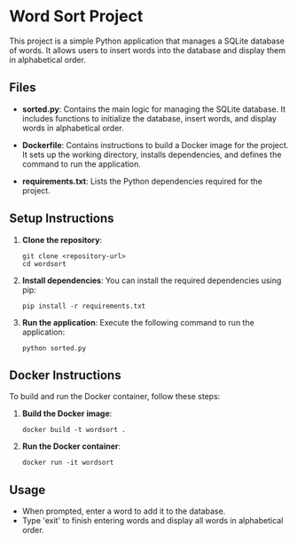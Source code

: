# Word Sort Project

This project is a simple Python application that manages a SQLite database of words. It allows users to insert words into the database and display them in alphabetical order.

## Files

- **sorted.py**: Contains the main logic for managing the SQLite database. It includes functions to initialize the database, insert words, and display words in alphabetical order.
  
- **Dockerfile**: Contains instructions to build a Docker image for the project. It sets up the working directory, installs dependencies, and defines the command to run the application.

- **requirements.txt**: Lists the Python dependencies required for the project.

## Setup Instructions

1. **Clone the repository**:
   ```
   git clone <repository-url>
   cd wordsort
   ```

2. **Install dependencies**:
   You can install the required dependencies using pip:
   ```
   pip install -r requirements.txt
   ```

3. **Run the application**:
   Execute the following command to run the application:
   ```
   python sorted.py
   ```

## Docker Instructions

To build and run the Docker container, follow these steps:

1. **Build the Docker image**:
   ```
   docker build -t wordsort .
   ```

2. **Run the Docker container**:
   ```
   docker run -it wordsort
   ```

## Usage

- When prompted, enter a word to add it to the database.
- Type 'exit' to finish entering words and display all words in alphabetical order.